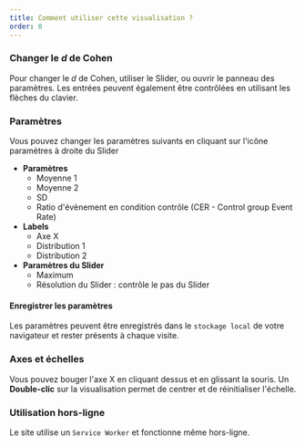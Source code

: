 ```yaml
---
title: Comment utiliser cette visualisation ?
order: 0
---
```


### Changer le *d* de Cohen
Pour changer le *d* de Cohen, utiliser le Slider, ou ouvrir le panneau des paramètres. Les entrées peuvent également être contrôlées en utilisant les flèches du clavier.

### Paramètres
Vous pouvez changer les paramètres suivants en cliquant sur l'icône paramètres à droite du Slider

* **Paramètres**
    + Moyenne 1
    + Moyenne 2
    + SD
    + Ratio d'évènement en condition contrôle (CER - Control group Event Rate)
* **Labels**
    + Axe X
    + Distribution 1
    + Distribution 2
* **Paramètres du Slider**
    + Maximum
    + Résolution du Slider : contrôle le pas du Slider

#### Enregistrer les paramètres
Les paramètres peuvent être enregistrés dans le `stockage local` de votre navigateur et rester présents à chaque visite.

### Axes et échelles
Vous pouvez bouger l'axe X en cliquant dessus et en glissant la souris. Un **Double-clic** sur la visualisation permet de centrer et de réinitialiser l'échelle.

### Utilisation hors-ligne
Le site utilise un `Service Worker` et fonctionne même hors-ligne.

